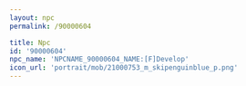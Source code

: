 ```yaml
---
layout: npc
permalink: /90000604

title: Npc
id: '90000604'
npc_name: 'NPCNAME_90000604_NAME:[F]Develop'
icon_url: 'portrait/mob/21000753_m_skipenguinblue_p.png'
---
```

